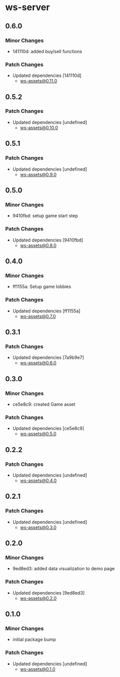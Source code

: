 # ws-server

## 0.6.0

### Minor Changes

- 141110d: added buy/sell functions

### Patch Changes

- Updated dependencies [141110d]
  - ws-assets@0.11.0

## 0.5.2

### Patch Changes

- Updated dependencies [undefined]
  - ws-assets@0.10.0

## 0.5.1

### Patch Changes

- Updated dependencies [undefined]
  - ws-assets@0.9.0

## 0.5.0

### Minor Changes

- 9410fbd: setup game start step

### Patch Changes

- Updated dependencies [9410fbd]
  - ws-assets@0.8.0

## 0.4.0

### Minor Changes

- ff1155a: Setup game lobbies

### Patch Changes

- Updated dependencies [ff1155a]
  - ws-assets@0.7.0

## 0.3.1

### Patch Changes

- Updated dependencies [7a9b9e7]
  - ws-assets@0.6.0

## 0.3.0

### Minor Changes

- ce5e8c9: created Game asset

### Patch Changes

- Updated dependencies [ce5e8c9]
  - ws-assets@0.5.0

## 0.2.2

### Patch Changes

- Updated dependencies [undefined]
  - ws-assets@0.4.0

## 0.2.1

### Patch Changes

- Updated dependencies [undefined]
  - ws-assets@0.3.0

## 0.2.0

### Minor Changes

- 9ed8ed3: added data visualization to demo page

### Patch Changes

- Updated dependencies [9ed8ed3]
  - ws-assets@0.2.0

## 0.1.0

### Minor Changes

- initial package bump

### Patch Changes

- Updated dependencies [undefined]
  - ws-assets@0.1.0
